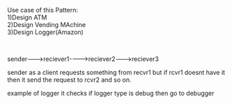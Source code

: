 Use case of this Pattern:
<br>
1)Design ATM
<br>
2)Design Vending MAchine
<br>
3)Design Logger(Amazon)

<br>

sender--->reciever1---->reciever2--->reciever3

sender as a client requests something from recvr1 but if rcvr1 doesnt have it then it send the request to rcvr2 and so on.


example of logger
it checks if logger type is debug then go to debugger
